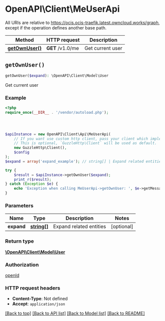 # OpenAPI\Client\MeUserApi

All URIs are relative to https://ocis.ocis-traefik.latest.owncloud.works/graph, except if the operation defines another base path.

| Method | HTTP request | Description |
| ------------- | ------------- | ------------- |
| [**getOwnUser()**](MeUserApi.md#getOwnUser) | **GET** /v1.0/me | Get current user |


## `getOwnUser()`

```php
getOwnUser($expand): \OpenAPI\Client\Model\User
```

Get current user

### Example

```php
<?php
require_once(__DIR__ . '/vendor/autoload.php');




$apiInstance = new OpenAPI\Client\Api\MeUserApi(
    // If you want use custom http client, pass your client which implements `GuzzleHttp\ClientInterface`.
    // This is optional, `GuzzleHttp\Client` will be used as default.
    new GuzzleHttp\Client(),
    $config
);
$expand = array('expand_example'); // string[] | Expand related entities

try {
    $result = $apiInstance->getOwnUser($expand);
    print_r($result);
} catch (Exception $e) {
    echo 'Exception when calling MeUserApi->getOwnUser: ', $e->getMessage(), PHP_EOL;
}
```

### Parameters

| Name | Type | Description  | Notes |
| ------------- | ------------- | ------------- | ------------- |
| **expand** | [**string[]**](../Model/string.md)| Expand related entities | [optional] |

### Return type

[**\OpenAPI\Client\Model\User**](../Model/User.md)

### Authorization

[openId](../../README.md#openId)

### HTTP request headers

- **Content-Type**: Not defined
- **Accept**: `application/json`

[[Back to top]](#) [[Back to API list]](../../README.md#endpoints)
[[Back to Model list]](../../README.md#models)
[[Back to README]](../../README.md)
